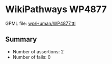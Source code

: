 # WikiPathways WP4877

GPML file: [wp/Human/WP4877.ttl](wp/Human/WP4877.ttl)

## Summary

* Number of assertions: 2
* Number of fails: 0
